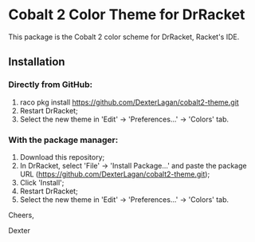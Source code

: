 # Cobalt 2 Color Theme for DrRacket
This package is the Cobalt 2 color scheme for DrRacket, Racket's IDE.

## Installation

### Directly from GitHub:
1) raco pkg install https://github.com/DexterLagan/cobalt2-theme.git
2) Restart DrRacket;
3) Select the new theme in 'Edit' -> 'Preferences...' -> 'Colors' tab.

### With the package manager:
1) Download this repository;
2) In DrRacket, select 'File' -> 'Install Package...' and paste the package URL (https://github.com/DexterLagan/cobalt2-theme.git);
3) Click 'Install';
4) Restart DrRacket;
5) Select the new theme in 'Edit' -> 'Preferences...' -> 'Colors' tab.

Cheers,

Dexter
